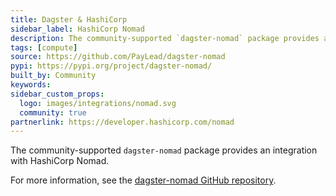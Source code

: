 ```yaml
---
title: Dagster & HashiCorp
sidebar_label: HashiCorp Nomad
description: The community-supported `dagster-nomad` package provides an integration with HashiCorp Nomad.
tags: [compute]
source: https://github.com/PayLead/dagster-nomad
pypi: https://pypi.org/project/dagster-nomad/
built_by: Community
keywords:
sidebar_custom_props:
  logo: images/integrations/nomad.svg
  community: true
partnerlink: https://developer.hashicorp.com/nomad
---
```


The community-supported `dagster-nomad` package provides an integration with HashiCorp Nomad.

For more information, see the [dagster-nomad GitHub repository](https://github.com/PayLead/dagster-nomad).
